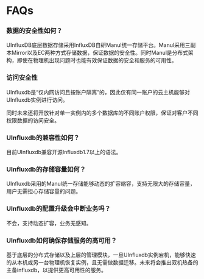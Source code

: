 # FAQs

### 数据的安全性如何？

UInfluxDB底层数据存储采用InfluxDB自研Manul统一存储平台。Manul采用三副本Mirror以及EC两种方式存储数据，保证数据的安全性。同时Manul是分布式架构，即使在物理机出现问题时也能有效保证数据的安全和服务的可用性。

### 访问安全性

UInfluxdb是“仅内网访问且按账户隔离”的，因此仅有同一账户的云主机能够对UInfluxdb实例进行访问。

同时未来还将开放针对单一实例内的多个数据库的不同账户权限，保证对客户不同权限数据的访问安全。

### UInfluxdb的兼容性如何？

目前UInfluxdb兼容开源Influxdb1.7以上的语法。

### UInfluxdb的存储容量如何？

UInfluxdb采用的Manul统一存储能够动态的扩容缩容，支持无限大的存储容量，用户无需担心存储容量的问题。

### UInfluxdb的配置升级会中断业务吗？

不会，支持动态扩容，业务无感知。

### UInfluxdb如何确保存储服务的高可用？

基于底层的分布式存储以及上层的管理模块，一旦UInfluxdb实例宕机，能够快速的从本机或另一台物理机恢复实例，且无需做数据迁移。未来将会推出双机热备的主备influxdb，以提供更高可用性的服务。

